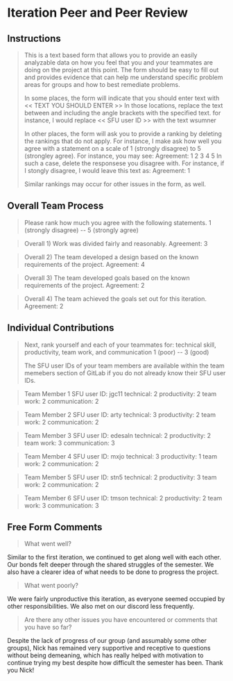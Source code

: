 # Iteration Peer and Peer Review

## Instructions

> This is a text based form that allows you to provide an easily analyzable
> data on how you feel that you and your teammates are doing on the project
> at this point. The form should be easy to fill out and provides evidence
> that can help me understand specific problem areas for groups and how to
> best remediate problems.
> 
> In some places, the form will indicate that you should enter text with
>   << TEXT YOU SHOULD ENTER >>
> In those locations, replace the text between and including the angle brackets
> with the specified text. for instance, I would replace
>   << SFU user ID >>
> with the text
>   wsumner
>
> In other places, the form will ask you to provide a ranking by deleting the
> rankings that do not apply. For instance, I make ask how well you agree with
> a statement on a scale of 1 (strongly disagree) to 5 (strongley agree).
> For instance, you may see:
>   Agreement: 1 2 3 4 5
> In such a case, delete the responsese you disagree with. For instance, if I
> stongly disagree, I would leave this text as:
>   Agreement: 1
>
> Similar rankings may occur for other issues in the form, as well.


## Overall Team Process

> Please rank how much you agree with the following statements.
> 1 (strongly disagree) -- 5 (strongly agree)

> Overall 1)
> Work was divided fairly and reasonably.
Agreement: 3

> Overall 2)
> The team developed a design based on the known requirements of the project.
Agreement: 4

> Overall 3)
> The team developed goals based on the known requirements of the project.
Agreement: 2

> Overall 4)
> The team achieved the goals set out for this iteration.
Agreement: 2


## Individual Contributions

> Next, rank yourself and each of your teammates for:
> technical skill, productivity, team work, and communication
> 1 (poor) -- 3 (good)
>
> The SFU user IDs of your team members are available within the team memebers
> section of GitLab if you do not already know their SFU user IDs.


> Team Member 1
SFU user ID: jgc11
technical:     2
productivity:  2
team work:     2
communication: 2

> Team Member 2
SFU user ID: arty
technical:     3
productivity:  2
team work:     2
communication: 2

> Team Member 3
SFU user ID: edesaln
technical:     2
productivity:  2
team work:     3
communication: 3

> Team Member 4
SFU user ID: mxjo
technical:     3
productivity:  1
team work:     2
communication: 2

> Team Member 5
SFU user ID: stn5
technical:     2
productivity:  3
team work:     2
communication: 2

> Team Member 6
SFU user ID: tmson
technical:     2
productivity:  2
team work:     3
communication: 3


## Free Form Comments

> What went well?

Similar to the first iteration, we continued to get along well with each other. Our bonds felt deeper through the shared struggles of the semester.
We also have a clearer idea of what needs to be done to progress the project.

> What went poorly?

We were fairly unproductive this iteration, as everyone seemed occupied by other responsibilities. We also met on our discord less frequently.

> Are there any other issues you have encountered or comments that you have so far?

Despite the lack of progress of our group (and assumably some other groups), Nick has remained very supportive and receptive to questions without 
being demeaning, which has really helped with motivation to continue trying my best despite how difficult the semester has been. Thank you Nick!